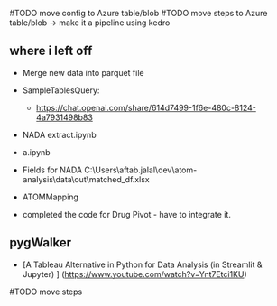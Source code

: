 
#TODO  move config to Azure table/blob
#TODO  move steps to Azure table/blob -> make it a pipeline using kedro

## where i left off
* Merge new data into parquet file 
* SampleTablesQuery: 
  -  https://chat.openai.com/share/614d7499-1f6e-480c-8124-4a7931498b83

* NADA extract.ipynb
* a.ipynb
*  Fields for NADA C:\Users\aftab.jalal\dev\atom-analysis\data\out\matched_df.xlsx
  * ATOMMapping
* completed the code for Drug Pivot - have to integrate it.
  
## pygWalker
* [A Tableau Alternative in Python for Data Analysis (in Streamlit & Jupyter) ]
  (https://www.youtube.com/watch?v=Ynt7Etci1KU)
 


#TODO  move steps 